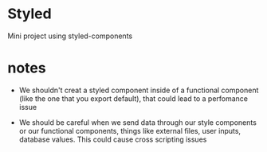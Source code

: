 # Styled

Mini project using styled-components

# notes

- We shouldn't creat a styled component inside of a functional component (like the one that you export default), that could lead to a perfomance issue

- We should be careful when we send data through our style components or our functional components, things like external files, user inputs, database values. This could cause cross scripting issues